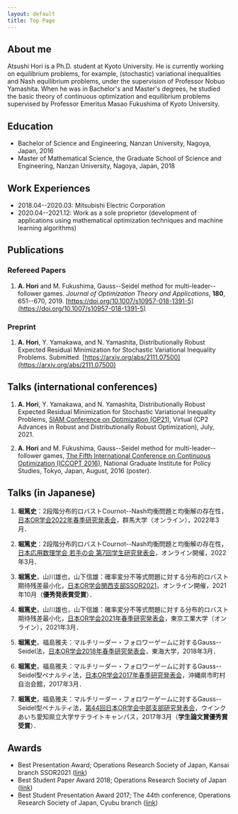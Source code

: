 ```yaml
---
layout: default
title: Top Page
---
```


## About me

Atsushi Hori is a Ph.D. student at Kyoto University.
He is currently working on equilibrium problems, for example, (stochastic) variational inequalities and Nash equilibrium problems, under the supervision of Professor Nobuo Yamashita.
When he was in Bachelor's and Master's degrees, he studied the basic theory of continuous optimization and equilibrium problems supervised by Professor Emeritus Masao Fukushima of Kyoto University.

## Education

- Bachelor of Science and Engineering, Nanzan University, Nagoya, Japan, 2016
- Master of Mathematical Science, the Graduate School of Science and Engineering, Nanzan University, Nagoya, Japan, 2018

## Work Experiences

- 2018.04--2020.03: Mitsubishi Electric Corporation
- 2020.04--2021.12: Work as a sole proprietor (development of applications using mathematical optimization techniques and machine learning algorithms) 

## Publications

### Refereed Papers

1. **A. Hori** and M. Fukushima, Gauss--Seidel method for multi-leader--follower games. _Journal of Optimization Theory and Applications_, **180**, 651--670, 2019. [https://doi.org/10.1007/s10957-018-1391-5](https://doi.org/10.1007/s10957-018-1391-5)

### Preprint

1. **A. Hori**, Y. Yamakawa, and N. Yamashita, Distributionally Robust Expected Residual Minimization for Stochastic Variational Inequality Problems. Submitted. [https://arxiv.org/abs/2111.07500](https://arxiv.org/abs/2111.07500)



## Talks (international conferences)

1. **A. Hori**, Y. Yamakawa, and N. Yamashita, Distributionally Robust Expected Residual Minimization for Stochastic Variational Inequality Problems, [SIAM Conference on Optimization (OP21)](https://www.siam.org/conferences/cm/conference/op21), Virtual (CP2 Advances in Robust and Distributionally Robust Optimization), July, 2021.

1. **A. Hori** and M. Fukushima, Gauss--Seidel method for multi-leader--follower games, [The Fifth International Conference on Continuous Optimization (ICCOPT 2016)](http://www.iccopt2016.tokyo/), National Graduate Institute for Policy Studies, Tokyo, Japan, August, 2016 (poster).

## Talks (in Japanese)

1. **堀篤史**：2段階分布的ロバストCournot--Nash均衡問題と均衡解の存在性，[日本OR学会2022年春季研究発表会](https://www.orsj.org/nc2022s/)，群馬大学（オンライン），2022年3月．

1. **堀篤史**：2段階分布的ロバストCournot--Nash均衡問題と均衡解の存在性，[日本応用数理学会 若手の会 第7回学生研究発表会](http://wakate.jsiam.org/?p=68)，オンライン開催，2022年3月．

1. **堀篤史**，山川雄也，山下信雄：確率変分不等式問題に対する分布的ロバスト期待残差最小化，[日本OR学会関西支部SSOR2021](https://orsj.org/kansai/2021/10/05/2021%e5%b9%b4%e5%ba%a6%e9%96%a2%e8%a5%bf%e6%94%af%e9%83%a8ssor/)，オンライン開催，2021年10月（**優秀発表賞受賞**）．

1. **堀篤史**，山川雄也，山下信雄：確率変分不等式問題に対する分布的ロバスト期待残差最小化，[日本OR学会2021年春季研究発表会](https://www.orsj.or.jp/nc/2021s/)，東京工業大学（オンライン），2021年3月．

1. **堀篤史**，福島雅夫：マルチリーダー・フォロワーゲームに対するGauss--Seidel法，[日本OR学会2018年春季研究発表会](http://www.orsj.or.jp/~nc2018s/)，東海大学，2018年3月．

1. **堀篤史**，福島雅夫：マルチリーダー・フォロワーゲームに対するGauss--Seidel型ペナルティ法，[日本OR学会2017年春季研究発表会](https://www.orsj.or.jp/~nc2017s/)，沖縄県市町村自治会館，2017年3月．

1. **堀篤史**，福島雅夫：マルチリーダー・フォロワーゲームに対するGauss--Seidel型ペナルティ法，[第44回日本OR学会中部支部研究発表会](http://www.orsj.or.jp/chubu/?p=2708)，ウインクあいち愛知県立大学サテライトキャンパス，2017年3月（**学生論文賞優秀賞受賞**）．


## Awards

- Best Presentation Award; Operations Research Society of Japan, Kansai branch SSOR2021 ([link](https://orsj.org/kansai/2021/10/22/%e6%97%a5%e6%9c%acor%e5%ad%a6%e4%bc%9a-%e9%96%a2%e8%a5%bf%e6%94%af%e9%83%a8-2021-%e5%b9%b4%e5%ba%a6%e8%8b%a5%e6%89%8b%e7%a0%94%e7%a9%b6%e7%99%ba%e8%a1%a8%e4%bc%9a-%e5%84%aa%e7%a7%80%e7%99%ba%e8%a1%a8/))
- Best Student Paper Award 2018; Operations Research Society of Japan ([link](http://www.orsj.or.jp/whatisor/award6.html))
- Best Student Presentation Award 2017; The 44th conference, Operations Research Society of Japan, Cyubu branch ([link](http://www.orsj.or.jp/chubu/?p=2708))